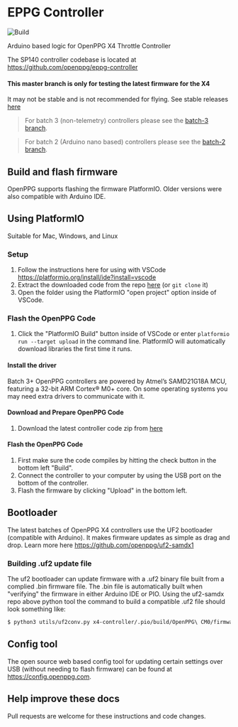 # EPPG Controller

![Build](https://github.com/openppg/x4-controller/actions/workflows/config.yml/badge.svg)

Arduino based logic for OpenPPG X4 Throttle Controller

The SP140 controller codebase is located at https://github.com/openppg/eppg-controller

#### This master branch is only for testing the latest firmware for the X4

It may not be stable and is not recommended for flying.
See stable releases [here](https://github.com/openppg/x4-controller/releases)

> For batch 3 (non-telemetry) controllers please see the [batch-3 branch](https://github.com/openppg/x4-controller/tree/batch-3).

> For batch 2 (Arduino nano based) controllers please see the [batch-2 branch](https://github.com/openppg/x4-controller/tree/batch-2).

## Build and flash firmware

OpenPPG supports flashing the firmware PlatformIO. Older versions were also compatible with Arduino IDE.

## Using PlatformIO

Suitable for Mac, Windows, and Linux

### Setup

1. Follow the instructions here for using with VSCode https://platformio.org/install/ide?install=vscode
2. Extract the downloaded code from the repo [here](https://github.com/openppg/x4-controller/archive/master.zip) (or `git clone` it)
3. Open the folder using the PlatformIO "open project" option inside of VSCode.

### Flash the OpenPPG Code

1. Click the "PlatformIO Build" button inside of VSCode or enter `platformio run --target upload` in the command line. PlatformIO will automatically download libraries the first time it runs.

#### Install the driver

Batch 3+ OpenPPG controllers are powered by Atmel’s SAMD21G18A MCU, featuring a 32-bit ARM Cortex® M0+ core. On some operating systems you may need extra drivers to communicate with it.

#### Download and Prepare OpenPPG Code

1. Download the latest controller code zip from [here](https://github.com/openppg/x4-controller/archive/master.zip)

#### Flash the OpenPPG Code

1. First make sure the code compiles by hitting the check button in the bottom left "Build".
2. Connect the controller to your computer by using the USB port on the bottom of the controller.
3. Flash the firmware by clicking "Upload" in the bottom left.

## Bootloader

The latest batches of OpenPPG X4 controllers use the UF2 bootloader (compatible with Arduino).
It makes firmware updates as simple as drag and drop.
Learn more here https://github.com/openppg/uf2-samdx1

### Building .uf2 update file

The uf2 bootloader can update firmware with a .uf2 binary file built from a complied .bin firmware file. The .bin file is automatically built when "verifying" the firmware in either Arduino IDE or PIO.
Using the uf2-samdx repo above python tool the command to build a compatible .uf2 file should look something like:

```bash
$ python3 utils/uf2conv.py x4-controller/.pio/build/OpenPPG\ CM0/firmware.bin -c -o X4-update.uf2
```

## Config tool

The open source web based config tool for updating certain settings over USB (without needing to flash firmware) can be found at https://config.openppg.com.


## Help improve these docs

Pull requests are welcome for these instructions and code changes.

